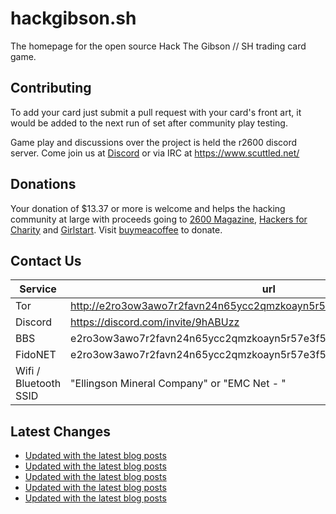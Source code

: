 # hackgibson.sh
The homepage for the open source Hack The Gibson // SH trading card game.


## Contributing

To add your card just submit a pull request with your card's front art, it would be added to the next run of set after community play testing.

Game play and discussions over the project is held the r2600 discord server. Come join us at [Discord](https://discord.com/invite/9hABUzz) or via IRC at https://www.scuttled.net/


## Donations

Your donation of $13.37 or more is welcome and helps the hacking community at large with proceeds going to [2600 Magazine](https://2600.com/), [Hackers for Charity](https://hackersforcharity.org) and [Girlstart](https://girlstart.org).  Visit [buymeacoffee](https://www.buymeacoffee.com/hackgibson.sh) to donate.


## Contact Us

Service | url
-|-
Tor | http://e2ro3ow3awo7r2favn24n65ycc2qmzkoayn5r57e3f56nvjwdcgg32ad.onion
Discord | https://discord.com/invite/9hABUzz
BBS | e2ro3ow3awo7r2favn24n65ycc2qmzkoayn5r57e3f56nvjwdcgg32ad.onion:23
FidoNET | e2ro3ow3awo7r2favn24n65ycc2qmzkoayn5r57e3f56nvjwdcgg32ad.onion:24554
Wifi / Bluetooth SSID | "Ellingson Mineral Company" or "EMC Net - <fidonet address>"

## Latest Changes
<!-- BLOG-POST-LIST:START -->
- [Updated with the latest blog posts](https://github.com/DFW2600/hackgibson.sh/commit/81edb8f073e217464fbccafc15dd923fc8e75b55)
- [Updated with the latest blog posts](https://github.com/DFW2600/hackgibson.sh/commit/fd9c1d1e93c2c6d403e5ffabd28827c0ea1f17c9)
- [Updated with the latest blog posts](https://github.com/DFW2600/hackgibson.sh/commit/788d2385a3587c6eb760da3f5487a523a600eb6f)
- [Updated with the latest blog posts](https://github.com/DFW2600/hackgibson.sh/commit/4e7d9847f65a28495cd51cfc25510442f0a305d5)
- [Updated with the latest blog posts](https://github.com/DFW2600/hackgibson.sh/commit/e4890d76440a13c59035e6e1e3f167808f6273ec)
<!-- BLOG-POST-LIST:END -->
